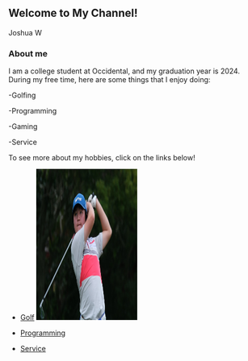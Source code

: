 ## Welcome to My Channel!

Joshua W

### About me

I am a college student at Occidental, and my graduation year is 2024. During my free time, here are some things that I enjoy doing:
<p> -Golfing </p>
<p> -Programming </p>
<p> -Gaming </p>
<p> -Service </p>

To see more about my hobbies, click on the links below!

- [Golf](http://localhost:63342/pythonProject1/Golfindex.html?_ijt=q1rs353fjanl94dsfcud8qck6p) <img src="IMG-4182.JPG" alt="Golf" width="200" height="300">

- [Programming](http://localhost:63342/pythonProject1/Programming.html?_ijt=blkmv0bh2vipvkl311kktrfm7t)

- [Service](http://localhost:63342/pythonProject1/Service.html)

